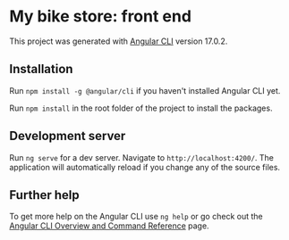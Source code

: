 # My bike store: front end

This project was generated with [Angular CLI](https://github.com/angular/angular-cli) version 17.0.2.

## Installation

Run `npm install -g @angular/cli` if you haven't installed Angular CLI yet.

Run `npm install` in the root folder of the project to install the packages.


## Development server

Run `ng serve` for a dev server. Navigate to `http://localhost:4200/`. The application will automatically reload if you change any of the source files.

## Further help

To get more help on the Angular CLI use `ng help` or go check out the [Angular CLI Overview and Command Reference](https://angular.io/cli) page.
